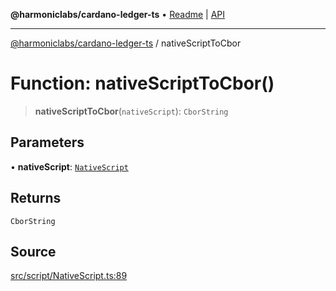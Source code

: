 **@harmoniclabs/cardano-ledger-ts** • [Readme](../Introduction) \| [API](../globals)

***

[@harmoniclabs/cardano-ledger-ts](../Introduction) / nativeScriptToCbor

# Function: nativeScriptToCbor()

> **nativeScriptToCbor**(`nativeScript`): `CborString`

## Parameters

• **nativeScript**: [`NativeScript`](../type-aliases/NativeScript)

## Returns

`CborString`

## Source

[src/script/NativeScript.ts:89](https://github.com/HarmonicLabs/cardano-ledger-ts/blob/d1659b0/src/script/NativeScript.ts#L89)
